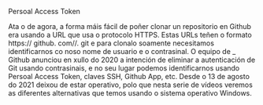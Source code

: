 Persoal Access  Token

Ata o de agora, a forma máis fácil de poñer clonar un repositorio en  Github era usando a URL que usa o protocolo  HTTPS. Estas  URLs teñen o formato  https:// github. com//. git e para clonalo soamente necesitamos identificarnos co noso nome de usuario e o contrasinal. O equipo de _ Github anunciou en xullo do 2020 a intención de eliminar a autenticación de  Git usando contrasinais, e no seu lugar podemos identificarnos usando Persoal Access  Token, claves  SSH,  Github App, etc. Desde o 13 de agosto do 2021 deixou de estar operativo, polo que nesta serie de vídeos veremos as diferentes alternativas que temos usando o sistema operativo Windows.
